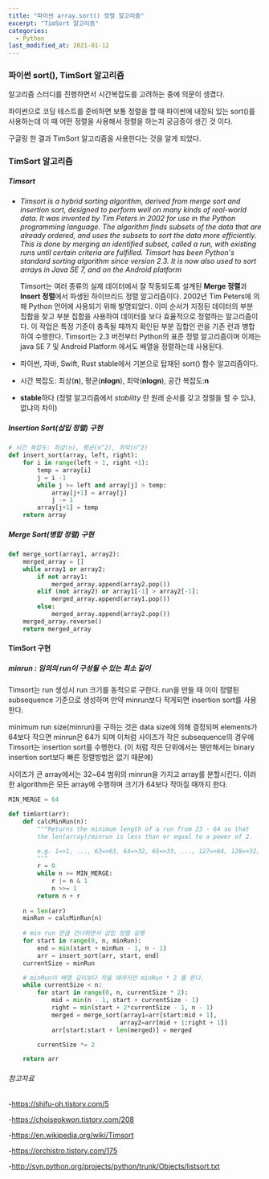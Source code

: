```yaml
---
title: "파이썬 array.sort() 정렬 알고리즘"
excerpt: "TimSort 알고리즘"
categories:
  - Python
last_modified_at: 2021-01-12
---
```


### 파이썬 sort(), TimSort 알고리즘

알고리즘 스터디를 진행하면서 시간복잡도를 고려하는 중에 의문이 생겼다.

파이썬으로 코딩 테스트를 준비하면 보통 정렬을 할 때 파이썬에 내장되 있는 sort()를 사용하는데 이 때 어떤 정렬을 사용해서 정렬을 하는지 궁금증이 생긴 것 이다.

구글링 한 결과 TimSort 알고리즘을 사용한다는 것을 알게 되었다.



### TimSort 알고리즘

##### Timsort

- *Timsort is a hybrid sorting algorithm, derived from merge sort and insertion sort, designed to perform well on many kinds of real-world data. It was invented by Tim Peters in 2002 for use in the Python programming language. The algorithm finds subsets of the data that are already ordered, and uses the subsets to sort the data more efficiently. This is done by merging an identified subset, called a run, with existing runs until certain criteria are fulfilled. Timsort has been Python's standard sorting algorithm since version 2.3. It is now also used to sort arrays in Java SE 7, and on the Android platform*

  

  Timsort는 여러 종류의 실제 데이터에서 잘 작동되도록 설계된 **Merge 정렬**과 **Insert 정렬**에서 파생된 하이브리드 정렬 알고리즘이다. 2002년 Tim Peters에 의해 Python 언어에 사용되기 위해 발명되었다. 이미 순서가 지정된 데이터의 부분 집합을 찾고 부분 집합을 사용하여 데이터를 보다 효율적으로 정렬하는 알고리즘이다. 이 작업은 특정 기준이 충족될 때까지 확인된 부분 집합인 런을 기존 런과 병합하여 수행한다. Timsort는 2.3 버전부터 Python의 표준 정렬 알고리즘이며 이제는 java SE 7 및 Android Platform 에서도 배열을 정렬하는데 사용된다.

- 파이썬, 자바, Swift, Rust stable에서 기본으로 탑재된 sort() 함수 알고리즘이다.
- 시간 복잡도: 최상(**n**), 평균(**nlogn**), 최악(**nlogn**), 공간 복잡도:**n**
- **stable**하다 (정렬 알고리즘에서 *stability* 란 원래 순서를 갖고 정렬을 할 수 있냐, 없냐의 차이)



##### Insertion Sort(삽입 정렬) 구현

```python
# 시간 복잡도: 최상(n), 평균(n^2), 최악(n^2)
def insert_sort(array, left, right):
    for i in range(left + 1, right +1):
        temp = array[i]
        j = i -1
        while j >= left and array[j] > temp:
            array[j+1] = array[j]
            j -= 1
        array[j+1] = temp
    return array
```

#####  Merge Sort(병합 정렬) 구현

```python
def merge_sort(array1, array2):
    merged_array = []
    while array1 or array2:
        if not array1:
            merged_array.append(array2.pop())
        elif (not array2) or array1[-1] > array2[-1]:
            merged_array.append(array1.pop())
        else:
            merged_array.append(array2.pop())
    merged_array.reverse()
    return merged_array
```

#### TimSort 구현

##### minrun : 임의의 run이 구성될 수 있는 최소 길이

Timsort는 run 생성시 run 크기를 동적으로 구한다. run을 만들 때 이미 정렬된 subsequence 기준으로 생성하며 만약 minrun보다 작게되면 insertion sort를 사용한다.

minimum run size(minrun)을 구하는 것은 data size에 의해 결정되며 elements가  64보다 작으면 minrun은 64가 되며 이처럼 사이즈가 작은 subsequence의 경우에 Timsort는 insertion sort를 수행한다. (이 처럼 작은 단위에서는 웬만해서는 binary insertion sort보다 빠른 정렬방법은 없기 때문에)

사이즈가 큰 array에서는 32~64 범위의 minrun을 가지고 array를 분할시킨다. 이러한 algorithm은 모든 array에 수행하며 크기가 64보다 작아질 때까지 한다.

```python
MIN_MERGE = 64

def timSort(arr):
    def calcMinRun(n):
        """Returns the minimum length of a run from 23 - 64 so that
        the len(array)/minrun is less than or equal to a power of 2.

        e.g. 1=>1, ..., 63=>63, 64=>32, 65=>33, ..., 127=>64, 128=>32, ...
        """
        r = 0
        while n >= MIN_MERGE:
            r |= n & 1
            n >>= 1
        return n + r
        
    n = len(arr)
    minRun = calcMinRun(n)
    
    # min run 만큼 건너뛰면서 삽입 정렬 실행
    for start in range(0, n, minRun):
        end = min(start + minRun - 1, n - 1)
        arr = insert_sort(arr, start, end)
    currentSize = minRun

    # minRun이 배열 길이보다 작을 때까지만 minRun * 2 를 한다.
    while currentSize < n:
        for start in range(0, n, currentSize * 2):
            mid = min(n - 1, start + currentSize - 1)
            right = min(start + 2*currentSize - 1, n - 1)
            merged = merge_sort(array1=arr[start:mid + 1],
                               array2=arr[mid + 1:right + 1])
            arr[start:start + len(merged)] = merged

        currentSize *= 2

    return arr
```



###### 참고자료

-https://shifu-oh.tistory.com/5

-https://choiseokwon.tistory.com/208

-https://en.wikipedia.org/wiki/Timsort

-https://orchistro.tistory.com/175

-http://svn.python.org/projects/python/trunk/Objects/listsort.txt

